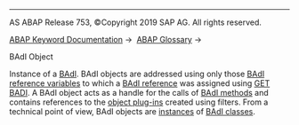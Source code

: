   

* * *

AS ABAP Release 753, ©Copyright 2019 SAP AG. All rights reserved.

[ABAP Keyword Documentation](javascript:call_link\('abenabap.htm'\)) →  [ABAP Glossary](javascript:call_link\('abenabap_glossary.htm'\)) → 

BAdI Object

Instance of a [BAdI](javascript:call_link\('abenbadi_glosry.htm'\) "Glossary Entry"). BAdI objects are addressed using only those [BAdI reference variables](javascript:call_link\('abenbadi_reference_variable_glosry.htm'\) "Glossary Entry") to which a [BAdI reference](javascript:call_link\('abenbadi_reference_glosry.htm'\) "Glossary Entry") was assigned using [GET BADI](javascript:call_link\('abapget_badi.htm'\)). A BAdI object acts as a handle for the calls of [BAdI methods](javascript:call_link\('abenbadi_method_glosry.htm'\) "Glossary Entry") and contains references to the [object plug-ins](javascript:call_link\('abenobject_plugin_glosry.htm'\) "Glossary Entry") created using filters. From a technical point of view, BAdI objects are [instances](javascript:call_link\('abeninstance_glosry.htm'\) "Glossary Entry") of [BAdI classes](javascript:call_link\('abenbadi_class_glosry.htm'\) "Glossary Entry").